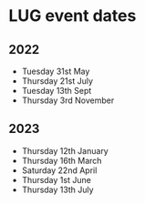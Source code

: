 # LUG event dates

## 2022

- Tuesday 31st May
- Thursday 21st July
- Tuesday 13th Sept
- Thursday 3rd November

## 2023

- Thursday 12th January
- Thursday 16th March
- Saturday 22nd April
- Thursday 1st June
- Thursday 13th July
 
